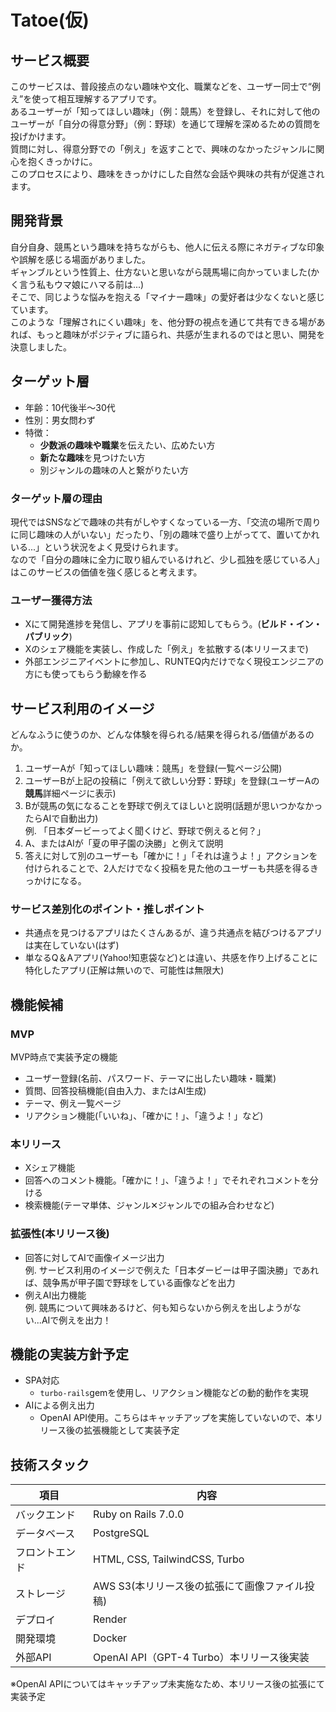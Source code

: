 # Tatoe(仮)

##  サービス概要
このサービスは、普段接点のない趣味や文化、職業などを、ユーザー同士で“例え”を使って相互理解するアプリです。<br>
あるユーザーが「知ってほしい趣味」（例：競馬）を登録し、それに対して他のユーザーが「自分の得意分野」（例：野球）を通じて理解を深めるための質問を投げかけます。<br>
質問に対し、得意分野での「例え」を返すことで、興味のなかったジャンルに関心を抱くきっかけに。<br>
このプロセスにより、趣味をきっかけにした自然な会話や興味の共有が促進されます。

## 開発背景
自分自身、競馬という趣味を持ちながらも、他人に伝える際にネガティブな印象や誤解を感じる場面がありました。<br>
ギャンブルという性質上、仕方ないと思いながら競馬場に向かっていました(かく言う私もウマ娘にハマる前は...)<br>
そこで、同じような悩みを抱える「マイナー趣味」の愛好者は少なくないと感じています。<br>
このような「理解されにくい趣味」を、他分野の視点を通じて共有できる場があれば、もっと趣味がポジティブに語られ、共感が生まれるのではと思い、開発を決意しました。

## ターゲット層
- 年齢：10代後半〜30代
- 性別：男女問わず
- 特徴：
   - **少数派の趣味や職業**を伝えたい、広めたい方
   - **新たな趣味**を見つけたい方
   - 別ジャンルの趣味の人と繋がりたい方

### ターゲット層の理由
現代ではSNSなどで趣味の共有がしやすくなっている一方、「交流の場所で周りに同じ趣味の人がいない」だったり、「別の趣味で盛り上がってて、置いてかれいる...」という状況をよく見受けられます。<br>
なので「自分の趣味に全力に取り組んでいるけれど、少し孤独を感じている人」はこのサービスの価値を強く感じると考えます。

### ユーザー獲得方法
- Xにて開発進捗を発信し、アプリを事前に認知してもらう。(**ビルド・イン・パブリック**)
- Xのシェア機能を実装し、作成した「例え」を拡散する(本リリースまで)
- 外部エンジニアイベントに参加し、RUNTEQ内だけでなく現役エンジニアの方にも使ってもらう動線を作る

## サービス利用のイメージ
どんなふうに使うのか、どんな体験を得られる/結果を得られる/価値があるのか。

1. ユーザーAが「知ってほしい趣味：競馬」を登録(一覧ページ公開)
2. ユーザーBが上記の投稿に「例えて欲しい分野：野球」を登録(ユーザーAの**競馬**詳細ページに表示)
3. Bが競馬の気になることを野球で例えてほしいと説明(話題が思いつかなかったらAIで自動出力)<br>
   例. 「日本ダービーってよく聞くけど、野球で例えると何？」
4. A、またはAIが「夏の甲子園の決勝」と例えて説明
5. 答えに対して別のユーザーも「確かに！」「それは違うよ！」アクションを付けられることで、2人だけでなく投稿を見た他のユーザーも共感を得るきっかけになる。

### サービス差別化のポイント・推しポイント
- 共通点を見つけるアプリはたくさんあるが、違う共通点を結びつけるアプリは実在していない(はず)
- 単なるQ＆Aアプリ(Yahoo!知恵袋など)とは違い、共感を作り上げることに特化したアプリ(正解は無いので、可能性は無限大)

## 機能候補
### MVP
MVP時点で実装予定の機能

- ユーザー登録(名前、パスワード、テーマに出したい趣味・職業)
- 質問、回答投稿機能(自由入力、またはAI生成)
- テーマ、例え一覧ページ
- リアクション機能(「いいね」、「確かに！」、「違うよ！」など)

### 本リリース
- Xシェア機能
- 回答へのコメント機能。「確かに！」、「違うよ！」でそれぞれコメントを分ける
- 検索機能(テーマ単体、ジャンル✕ジャンルでの組み合わせなど)

### 拡張性(本リリース後)

- 回答に対してAIで画像イメージ出力<br>
  例. サービス利用のイメージで例えた「日本ダービーは甲子園決勝」であれば、競争馬が甲子園で野球をしている画像などを出力
- 例えAI出力機能<br>
  例. 競馬について興味あるけど、何も知らないから例えを出しようがない...AIで例えを出力！

## 機能の実装方針予定
- SPA対応
   - `turbo-rails`gemを使用し、リアクション機能などの動的動作を実現
- AIによる例え出力
   - OpenAI API使用。こちらはキャッチアップを実施していないので、本リリース後の拡張機能として実装予定


## 技術スタック

| 項目      | 内容                                                   |
| ------- | ---------------------------------------------------- |
| バックエンド  | Ruby on Rails 7.0.0                                  |
| データベース  | PostgreSQL                                           |
| フロントエンド | HTML, CSS, TailwindCSS, Turbo                        |
| ストレージ   | AWS S3(本リリース後の拡張にて画像ファイル投稿)               |
| デプロイ    | Render |
| 開発環境    | Docker |
| 外部API    | OpenAI API（GPT-4 Turbo）本リリース後実装                  |

※OpenAI APIについてはキャッチアップ未実施なため、本リリース後の拡張にて実装予定
